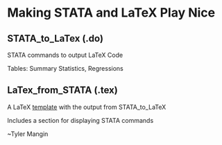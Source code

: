 # Making STATA and LaTeX Play Nice

## STATA_to_LaTex (.do)
STATA commands to output LaTeX Code

Tables: Summary Statistics, Regressions

## LaTex_from_STATA (.tex)
A LaTeX [template](https://www.sharelatex.com/project/5665e38ceb6f2bde13b7a6b0) with the output from STATA_to_LaTeX

Includes a section for displaying STATA commands 


~Tyler Mangin
